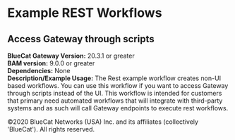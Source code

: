 # **Example REST Workflows**
## Access Gateway through scripts

**BlueCat Gateway Version:** 20.3.1 or greater <br/>
**BAM version:** 9.0.0 or greater <br/>
**Dependencies:** None <br/>
**Description/Example Usage:** The Rest example workflow creates non-UI based workflows. You can use this workflow if you want to access Gateway through scripts instead of the UI. This workflow is intended for customers that primary need automated workflows that will integrate with third-party systems and as such will call Gateway endpoints to execute rest workflows.

©2020 BlueCat Networks (USA) Inc. and its affiliates (collectively 'BlueCat'). All rights reserved.
